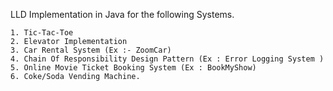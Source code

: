 LLD Implementation in Java for the following Systems.


    1. Tic-Tac-Toe
    2. Elevator Implementation
    3. Car Rental System (Ex :- ZoomCar)
    4. Chain Of Responsibility Design Pattern (Ex : Error Logging System )
    5. Online Movie Ticket Booking System (Ex : BookMyShow)
    6. Coke/Soda Vending Machine.
